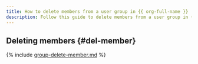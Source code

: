 ```yaml
---
title: How to delete members from a user group in {{ org-full-name }}
description: Follow this guide to delete members from a user group in {{ org-name }}.
---
```


## Deleting members {#del-member}

{% include [group-delete-member.md](../../_includes/organization/group-delete-member.md) %}
